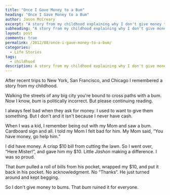 ```yaml
---
title: "Once I Gave Money to a Bum"
heading: "Once I Gave Money to a Bum"
author: Jason McCreary
excerpt: "A story from my childhood explaining why I don't give money to bums."
subheading: "A story from my childhood explaining why I don't give money to bums."
layout: post
comments: true
permalink: /2012/08/once-i-gave-money-to-a-bum/
categories:
  - Life Stories
tags:
  - childhood
description: A story from my childhood explaining why I don't give money to bums.
---
```

After recent trips to New York, San Francisco, and Chicago I remembered a story from my childhood.

Walking the streets of any big city you're bound to cross paths with a bum. Now I know, *bum* is politically incorrect. But please continuing reading.

I always feel bad when they ask for money. I used to want to give them something. But I don't and it isn't because I never have cash.

When I was a kid, I remember being out with my Mom and saw a bum. Cardboard sign and all. I told my Mom I felt bad for him. My Mom said, &ldquo;You have money, go help him.&rdquo;

I did have money. A crisp $10 bill from cutting the lawn. So I went over, &ldquo;Here Mister!&rdquo;, and gave him my $10. Little *Jashon* making a difference. I was so proud.

That *bum* pulled a roll of bills from his pocket, wrapped my $10, and put it back in his pocket. No acknowledgment. No &ldquo;Thanks&ldquo;. He just turned around and kept begging.

So I don't give money to bums. That *bum* ruined it for everyone.
